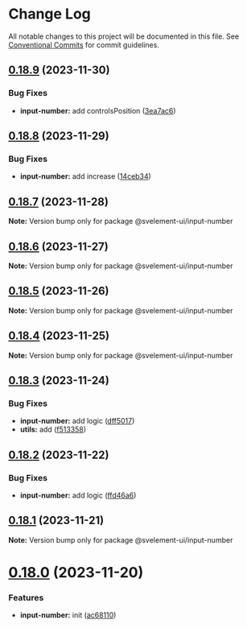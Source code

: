 # Change Log

All notable changes to this project will be documented in this file.
See [Conventional Commits](https://conventionalcommits.org) for commit guidelines.

## [0.18.9](https://github.com/koory1st/svelement-ui/compare/v0.18.8...v0.18.9) (2023-11-30)

### Bug Fixes

* **input-number:** add controlsPosition ([3ea7ac6](https://github.com/koory1st/svelement-ui/commit/3ea7ac6f4421bdb6d8a75895da764a8ee001d490))

## [0.18.8](https://github.com/koory1st/svelement-ui/compare/v0.18.7...v0.18.8) (2023-11-29)

### Bug Fixes

* **input-number:** add increase ([14ceb34](https://github.com/koory1st/svelement-ui/commit/14ceb34f9611ee5f615e3c85bd139b217fea919c))

## [0.18.7](https://github.com/koory1st/svelement-ui/compare/v0.18.6...v0.18.7) (2023-11-28)

**Note:** Version bump only for package @svelement-ui/input-number

## [0.18.6](https://github.com/koory1st/svelement-ui/compare/v0.18.5...v0.18.6) (2023-11-27)

**Note:** Version bump only for package @svelement-ui/input-number

## [0.18.5](https://github.com/koory1st/svelement-ui/compare/v0.18.4...v0.18.5) (2023-11-26)

**Note:** Version bump only for package @svelement-ui/input-number

## [0.18.4](https://github.com/koory1st/svelement-ui/compare/v0.18.3...v0.18.4) (2023-11-25)

**Note:** Version bump only for package @svelement-ui/input-number

## [0.18.3](https://github.com/koory1st/svelement-ui/compare/v0.18.2...v0.18.3) (2023-11-24)

### Bug Fixes

* **input-number:** add logic ([dff5017](https://github.com/koory1st/svelement-ui/commit/dff501759e8c4ef52eedc6756af9e143dcd91f61))
* **utils:** add ([f513358](https://github.com/koory1st/svelement-ui/commit/f513358a974bda764b1614e30eabbf55e19cfce2))

## [0.18.2](https://github.com/koory1st/svelement-ui/compare/v0.18.1...v0.18.2) (2023-11-22)

### Bug Fixes

* **input-number:** add logic ([ffd46a6](https://github.com/koory1st/svelement-ui/commit/ffd46a6c506458c1e7cca09568f843ce6a1b59f8))

## [0.18.1](https://github.com/koory1st/svelement-ui/compare/v0.18.0...v0.18.1) (2023-11-21)

**Note:** Version bump only for package @svelement-ui/input-number

# [0.18.0](https://github.com/koory1st/svelement-ui/compare/v0.17.10...v0.18.0) (2023-11-20)

### Features

* **input-number:** init ([ac68110](https://github.com/koory1st/svelement-ui/commit/ac68110a1aa2701869ad56e26a074c7b2ae092bc))
